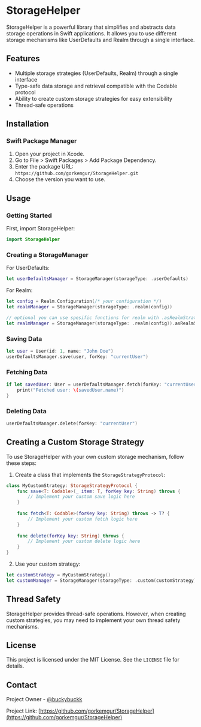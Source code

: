 # StorageHelper

StorageHelper is a powerful library that simplifies and abstracts data storage operations in Swift applications. It allows you to use different storage mechanisms like UserDefaults and Realm through a single interface.

## Features

- Multiple storage strategies (UserDefaults, Realm) through a single interface
- Type-safe data storage and retrieval compatible with the Codable protocol
- Ability to create custom storage strategies for easy extensibility
- Thread-safe operations

## Installation

### Swift Package Manager

1. Open your project in Xcode.
2. Go to File > Swift Packages > Add Package Dependency.
3. Enter the package URL: `https://github.com/gorkemgur/StorageHelper.git`
4. Choose the version you want to use.

## Usage

### Getting Started

First, import StorageHelper:

```swift
import StorageHelper
```

### Creating a StorageManager

For UserDefaults:

```swift
let userDefaultsManager = StorageManager(storageType: .userDefaults)
```

For Realm:

```swift
let config = Realm.Configuration(/* your configuration */)
let realmManager = StorageManager(storageType: .realm(config)) 

// optional you can use spesific functions for realm with .asRealmStrategy()
let realmManager = StorageManager(storageType: .realm(config)).asRealmStrategy()

```

### Saving Data

```swift
let user = User(id: 1, name: "John Doe")
userDefaultsManager.save(user, forKey: "currentUser")
```

### Fetching Data

```swift
if let savedUser: User = userDefaultsManager.fetch(forKey: "currentUser") {
    print("Fetched user: \(savedUser.name)")
}
```

### Deleting Data

```swift
userDefaultsManager.delete(forKey: "currentUser")
```

## Creating a Custom Storage Strategy

To use StorageHelper with your own custom storage mechanism, follow these steps:

1. Create a class that implements the `StorageStrategyProtocol`:

```swift
class MyCustomStrategy: StorageStrategyProtocol {
    func save<T: Codable>(_ item: T, forKey key: String) throws {
        // Implement your custom save logic here
    }
    
    func fetch<T: Codable>(forKey key: String) throws -> T? {
        // Implement your custom fetch logic here
    }
    
    func delete(forKey key: String) throws {
        // Implement your custom delete logic here
    }
}
```

2. Use your custom strategy:

```swift
let customStrategy = MyCustomStrategy()
let customManager = StorageManager(storageType: .custom(customStrategy))
```

## Thread Safety

StorageHelper provides thread-safe operations. However, when creating custom strategies, you may need to implement your own thread safety mechanisms.

## License

This project is licensed under the MIT License. See the `LICENSE` file for details.

## Contact

Project Owner - [@buckybuckk](https://twitter.com/buckybuckk)

Project Link: [https://github.com/gorkemgur/StorageHelper](https://github.com/gorkemgur/StorageHelper)
